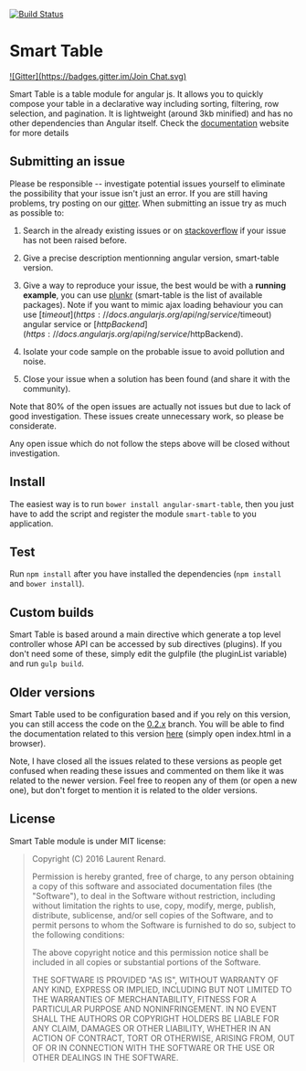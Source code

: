 [![Build Status](https://travis-ci.org/OpenCST/Smart-Table.svg)](https://travis-ci.org/OpenCST/Smart-Table)

# Smart Table
[![Gitter](https://badges.gitter.im/Join Chat.svg)](https://gitter.im/lorenzofox3/Smart-Table?utm_source=badge&utm_medium=badge&utm_campaign=pr-badge&utm_content=badge)

Smart Table is a table module for angular js. It allows you to quickly compose your table in a declarative way including sorting, filtering, row selection, and pagination.
It is lightweight (around 3kb minified) and has no other dependencies than Angular itself.
Check the [documentation](http://lorenzofox3.github.io/smart-table-website/) website for more details

## Submitting an issue

Please be responsible -- investigate potential issues yourself to eliminate the possibility that your issue isn't just an error.  If you are still having problems, try posting on our [gitter](https://gitter.im/lorenzofox3/Smart-Table).  When submitting an issue try as much as possible to:

1. Search in the already existing issues or on [stackoverflow](http://stackoverflow.com/questions/tagged/smart-table?sort=newest&pageSize=30) if your issue has not been raised before.

2. Give a precise description mentionning angular version, smart-table version.

3. Give a way to reproduce your issue, the best would be with a <strong>running example</strong>, you can use [plunkr](http://plnkr.co/) (smart-table is the list of available packages). Note if you want to mimic ajax loading behaviour you can use [$timeout](https://docs.angularjs.org/api/ng/service/$timeout) angular service or [$httpBackend](https://docs.angularjs.org/api/ng/service/$httpBackend).

4. Isolate your code sample on the probable issue to avoid pollution and noise.

5. Close your issue when a solution has been found (and share it with the community).

Note that 80% of the open issues are actually not issues but due to lack of good investigation. These issues create unnecessary work, so please be considerate.

Any open issue which do not follow the steps above will be closed without investigation.

## Install

The easiest way is to run `bower install angular-smart-table`, then you just have to add the script and register the module `smart-table` to you application.

## Test

Run `npm install` after you have installed the dependencies (`npm install` and `bower install`).

## Custom builds

Smart Table is based around a main directive which generate a top level controller whose API can be accessed by sub directives
(plugins). If you don't need some of these, simply edit the gulpfile (the pluginList variable) and run `gulp build`.

## Older versions

Smart Table used to be configuration based and if you rely on this version, you can still access the code on the [0.2.x](https://github.com/lorenzofox3/Smart-Table/tree/vx.2.x) branch. You will be able to find the documentation related to this version
[here](https://github.com/lorenzofox3/smart-table-website) (simply open index.html in a browser).

Note, I have closed all the issues related to these versions as people get confused when reading these issues and commented on them like it was related to the newer version. Feel free to reopen any of them (or open a new one), but don't forget to mention it is related to the older versions.

## License

Smart Table module is under MIT license:

> Copyright (C) 2016 Laurent Renard.
>
> Permission is hereby granted, free of charge, to any person
> obtaining a copy of this software and associated documentation files
> (the "Software"), to deal in the Software without restriction,
> including without limitation the rights to use, copy, modify, merge,
> publish, distribute, sublicense, and/or sell copies of the Software,
> and to permit persons to whom the Software is furnished to do so,
> subject to the following conditions:
>
> The above copyright notice and this permission notice shall be
> included in all copies or substantial portions of the Software.
>
> THE SOFTWARE IS PROVIDED "AS IS", WITHOUT WARRANTY OF ANY KIND,
> EXPRESS OR IMPLIED, INCLUDING BUT NOT LIMITED TO THE WARRANTIES OF
> MERCHANTABILITY, FITNESS FOR A PARTICULAR PURPOSE AND
> NONINFRINGEMENT. IN NO EVENT SHALL THE AUTHORS OR COPYRIGHT HOLDERS
> BE LIABLE FOR ANY CLAIM, DAMAGES OR OTHER LIABILITY, WHETHER IN AN
> ACTION OF CONTRACT, TORT OR OTHERWISE, ARISING FROM, OUT OF OR IN
> CONNECTION WITH THE SOFTWARE OR THE USE OR OTHER DEALINGS IN THE
> SOFTWARE.
